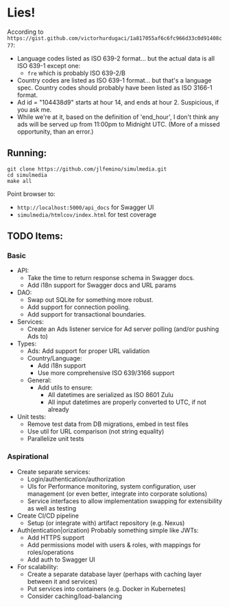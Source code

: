 # Lies!
According to `https://gist.github.com/victorhurdugaci/1a817055af6c6fc966d33c0d91408c77`:
 
* Language codes listed as ISO 639-2 format... but the actual data is all ISO 639-1 except one:
  * `fre` which is probably ISO 639-2/B
* Country codes are listed as ISO 639-1 format... but that's a language spec. Country codes should probably have been listed as ISO 3166-1 format.
* Ad id = "104438d9" starts at hour 14, and ends at hour 2. Suspicious, if you ask me.
* While we're at it, based on the definition of 'end_hour', I don't think any ads will be served up from 11:00pm to Midnight UTC. (More of a missed opportunity, than an error.)

## Running:
```
git clone https://github.com/jlfemino/simulmedia.git
cd simulmedia
make all
```
Point browser to:
* `http://localhost:5000/api_docs` for Swagger UI
* `simulmedia/htmlcov/index.html` for test coverage



## TODO Items:
### Basic
* API:
    * Take the time to return response schema in Swagger docs.
    * Add i18n support for Swagger docs and URL params
* DAO:
    * Swap out SQLite for something more robust.
    * Add support for connection pooling.
    * Add support for transactional boundaries.
* Services:
    * Create an Ads listener service for Ad server polling (and/or pushing Ads to)
* Types:
    * Ads: Add support for proper URL validation
    * Country/Language:
        * Add i18n support
        * Use more comprehensive ISO 639/3166 support
    * General:
        * Add utils to ensure:
            * All datetimes are serialized as ISO 8601 Zulu
            * All input datetimes are properly converted to UTC, if not already
* Unit tests:
    * Remove test data from DB migrations, embed in test files
    * Use util for URL comparison (not string equality)
    * Parallelize unit tests

### Aspirational
* Create separate services:
  * Login/authentication/authorization
  * UIs for Performance monitoring, system configuration, user management (or even better, integrate into corporate solutions)
  * Service interfaces to allow implementation swapping for extensibility as well as testing
* Create CI/CD pipeline
  * Setup (or integrate with) artifact repository (e.g. Nexus)
* Auth(entication|orization) Probably something simple like JWTs:
  * Add HTTPS support
  * Add permissions model with users & roles, with mappings for roles/operations
  * Add auth to Swagger UI
* For scalability:
  * Create a separate database layer (perhaps with caching layer between it and services)
  * Put services into containers (e.g. Docker in Kubernetes)
  * Consider caching/load-balancing
